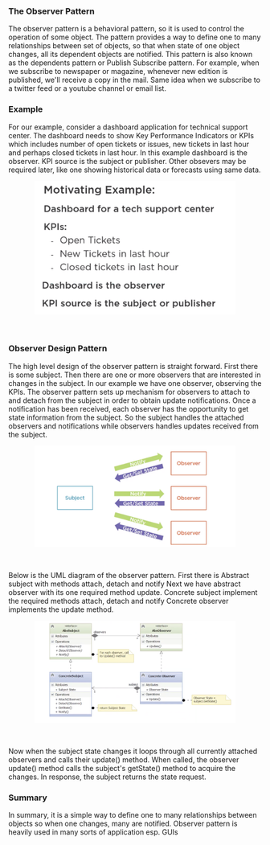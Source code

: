 ### The Observer Pattern
The observer pattern is a behavioral pattern, so it is used to control the operation of some object. 
The pattern provides a way to define one to many relationships between set of objects, so that 
when state of one object changes, all its dependent objects are notified. 
This pattern is also known as the dependents pattern or Publish Subscribe pattern.
For example, when we subscribe to newspaper or magazine, whenever new edition is published, we'll
receive a copy in the mail. Same idea when we subscribe to a twitter feed or a youtube channel or email list. 

### Example
For our example, consider a dashboard application for technical support center. The dashboard needs to show
Key Performance Indicators or KPIs which includes number of open tickets or issues, new tickets in last hour
and perhaps closed tickets in last hour. In this example dashboard is the observer. KPI source
is the subject or publisher. Other obsevers may be required later, like one showing historical data or 
forecasts using same data. 

<p align="center">
        <img src="../imgs/observer_ex.png" width="400" />
</p> <br />

### Observer Design Pattern
The high level design of the observer pattern is straight forward. First there is some subject.
Then there are one or more observers that are interested in changes in the subject. In our example
we have one observer, observing the KPIs. The observer pattern sets up mechanism for observers to
attach to and detach from the subject in order to obtain update notifications. Once a notification 
has been received, each observer has the opportunity to get state information from the subject.
So the subject handles the attached observers and notifications while observers handles updates 
received from the subject. 

<p align="center">
        <img src="../imgs/observer_hl.png" width="400" />
</p> <br />

Below is the UML diagram of the observer pattern.
First there is Abstract subject with methods attach, detach and notify
Next we have abstract observer with its one required method update. 
Concrete subject implement the required methods attach, detach and notify
Concrete observer implements the update method. 

<p align="center">
        <img src="../imgs/observer_uml.png" width="400" />
</p> <br />

Now when the subject state changes it loops through all currently attached observers
and calls their update() method. 
When called, the observer update() method calls the subject's getState() method to acquire the
changes. In response, the subject returns the state request.

### Summary
In summary, it is a simple way to define one to many relationships between objects
so when one changes, many are notified. Observer pattern is heavily used in many sorts of
application esp. GUIs
